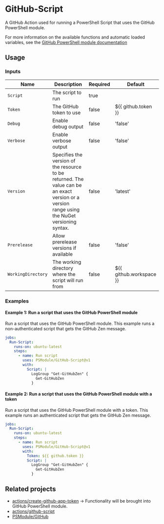 # GitHub-Script

A GitHub Action used for running a PowerShell Script that uses the GitHub PowerShell module.

For more information on the available functions and automatic loaded variables, see the [GitHub PowerShell module documentation](https://psmodule.io/GitHub)

## Usage

### Inputs

| Name | Description | Required | Default |
| - | - | - | - |
| `Script` | The script to run | true | |
| `Token` | The GitHub token to use | false | ${{ github.token }} |
| `Debug` | Enable debug output | false | 'false' |
| `Verbose` | Enable verbose output | false | 'false' |
| `Version` | Specifies the version of the resource to be returned. The value can be an exact version or a version range using the NuGet versioning syntax. | false | 'latest' |
| `Prerelease` | Allow prerelease versions if available | false | 'false' |
| `WorkingDirectory` | The working directory where the script will run from | false | ${{ github.workspace }} |

### Examples

#### Example 1: Run a script that uses the GitHub PowerShell module

Run a script that uses the GitHub PowerShell module.
This example runs a non-authenticated script that gets the GitHub Zen message.

```yaml
jobs:
  Run-Script:
    runs-on: ubuntu-latest
    steps:
      - name: Run script
        uses: PSModule/GitHub-Script@v1
        with:
          Script: |
            LogGroup "Get-GitHubZen" {
              Get-GitHubZen
            }
```

#### Example 2: Run a script that uses the GitHub PowerShell module with a token

Run a script that uses the GitHub PowerShell module with a token.
This example runs an authenticated script that gets the GitHub Zen message.

```yaml
jobs:
  Run-Script:
    runs-on: ubuntu-latest
    steps:
      - name: Run script
        uses: PSModule/GitHub-Script@v1
        with:
          Token: ${{ github.token }}
          Script: |
            LogGroup "Get-GitHubZen" {
              Get-GitHubZen
            }
```

## Related projects

- [actions/create-github-app-token](https://github.com/actions/create-github-app-token) -> Functionality will be brought into GitHub PowerShell module.
- [actions/github-script](https://github.com/actions/github-script)
- [PSModule/GitHub](https://github.com/PSModule/GitHub)
